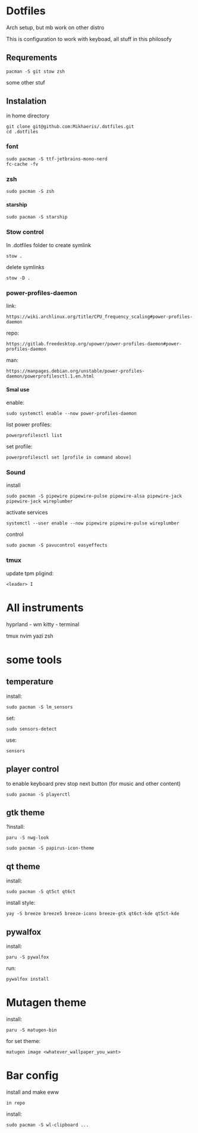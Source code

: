 # Dotfiles

Arch setup, but mb work on other distro

This is configuration to work with keyboad, all stuff in this philosofy

## Requrements

```
pacman -S git stow zsh
```

some other stuf


## Instalation

in home directory
```
git clone git@github.com:Mikhaeris/.dotfiles.git
cd .dotfiles
```
### font

```
sudo pacman -S ttf-jetbrains-mono-nerd
fc-cache -fv
```

### zsh

```
sudo pacman -S zsh
```

#### starship

```
sudo pacman -S starship
```

### Stow control

In .dotfiles folder
to create symlink
```
stow .
```
delete symlinks
```
stow -D .
```

### power-profiles-daemon

link:
```
https://wiki.archlinux.org/title/CPU_frequency_scaling#power-profiles-daemon
```
repo:
```
https://gitlab.freedesktop.org/upower/power-profiles-daemon#power-profiles-daemon
```
man:
```
https://manpages.debian.org/unstable/power-profiles-daemon/powerprofilesctl.1.en.html
```

#### Smal use

enable:
```
sudo systemctl enable --now power-profiles-daemon
```

list power profiles:
```
powerprofilesctl list

```

set profile:
```
powerprofilesctl set [profile in command above]
```

### Sound

install
```
sudo pacman -S pipewire pipewire-pulse pipewire-alsa pipewire-jack pipewire-jack wireplumber
```
activate services
```
systemctl --user enable --now pipewire pipewire-pulse wireplumber
```
control
```
sudo pacman -S pavucontrol easyeffects
```

### tmux

update tpm pligind:
```
<leader> I
```

# All instruments

hyprland  - wm
kitty     - terminal

tmux
nvim
yazi
zsh


# some tools

## temperature

install:
```
sudo pacman -S lm_sensors
```

set:
```
sudo sensors-detect
```

use:
```
sensors
```

## player control
to enable keyboard prev stop next button (for music and other content)
```
sudo pacman -S playerctl
```


## gtk theme
?install:
```
paru -S nwg-look
```

```
sudo pacman -S papirus-icon-theme
```

## qt theme
install:
```
sudo pacman -S qt5ct qt6ct

```
install style:
```
yay -S breeze breeze5 breeze-icons breeze-gtk qt6ct-kde qt5ct-kde
```

## pywalfox
install:
```
paru -S pywalfox

```
run:
```
pywalfox install
```

# Mutagen theme
install:
```
paru -S matugen-bin
```
for set theme:
```
matugen image <whatever_wallpaper_you_want>
```

# Bar config

install and make eww
```
in repo
```

install:
```
sudo pacman -S wl-clipboard ...

```
